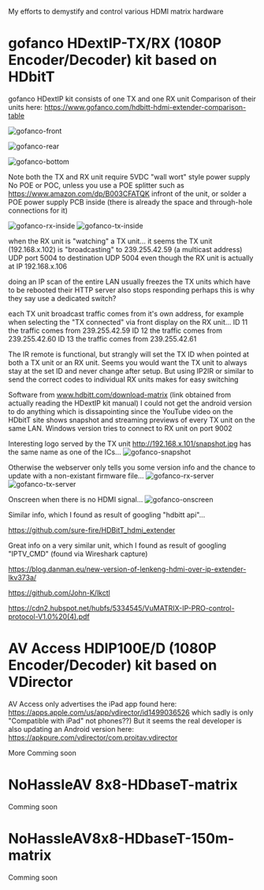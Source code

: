 
My efforts to demystify and control various HDMI matrix hardware


# gofanco HDextIP-TX/RX (1080P Encoder/Decoder) kit based on HDbitT

gofanco HDextIP kit consists of one TX and one RX unit
Comparison of their units here: https://www.gofanco.com/hdbitt-hdmi-extender-comparison-table

![gofanco-front](gofanco-hdextip/gofanco-front.jpg?raw=true "gofanco-front")

![gofanco-rear](gofanco-hdextip/gofanco-rear.jpg?raw=true "gofanco-rear")

![gofanco-bottom](gofanco-hdextip/gofanco-bottom.jpg?raw=true "gofanco-bottom")

Note both the TX and RX unit require 5VDC "wall wort" style power supply
No POE or POC, unless you use a POE splitter such as https://www.amazon.com/dp/B003CFATQK infront of the unit, or solder a POE power supply PCB inside (there is already the space and through-hole connections for it)

![gofanco-rx-inside](gofanco-hdextip/gofanco-rx-inside.jpg?raw=true "gofanco-rx-inside")
![gofanco-tx-inside](gofanco-hdextip/gofanco-tx-inside.png?raw=true "gofanco-tx-inside")

when the RX unit is "watching" a TX unit...
it seems the TX unit (192.168.x.102) is "broadcasting" to 239.255.42.59 (a multicast address)
UDP port 5004 to destination UDP 5004
even though the RX unit is actually at IP 192.168.x.106

doing an IP scan of the entire LAN usually freezes the TX units which have to be rebooted
their HTTP server also stops responding
perhaps this is why they say use a dedicated switch?

each TX unit broadcast traffic comes from it's own address,
for example when selecting the "TX connected" via front display on the RX unit...
ID 11 the traffic comes from 239.255.42.59
ID 12 the traffic comes from 239.255.42.60
ID 13 the traffic comes from 239.255.42.61

The IR remote is functional, but strangly will set the TX ID when pointed at both a TX unit or an RX unit.
Seems you would want the TX unit to always stay at the set ID and never change after setup.
But using IP2IR or similar to send the correct codes to individual RX units makes for easy switching

Software from www.hdbitt.com/download-matrix (link obtained from actually reading the HDextIP kit manual)
I could not get the android version to do anything which is dissapointing since the YouTube video on the HDbitT site shows snapshot and streaming previews of every TX unit on the same LAN.
Windows version tries to connect to RX unit on port 9002

Interesting logo served by the TX unit http://192.168.x.101/snapshot.jpg has the same name as one of the ICs...
![gofanco-snapshot](gofanco-hdextip/gofanco-snapshot.jpg?raw=true "gofanco-snapshot")

Otherwise the webserver only tells you some version info and the chance to update with a non-existant firmware file...
![gofanco-rx-server](gofanco-hdextip/gofanco-rx-server.png?raw=true "gofanco-rx-server")
![gofanco-tx-server](gofanco-hdextip/gofanco-tx-server.png?raw=true "gofanco-tx-server")

Onscreen when there is no HDMI signal...
![gofanco-onscreen](gofanco-hdextip/gofanco-onscreen.jpg?raw=true "gofanco-onscreen")

Similar info, which I found as result of googling "hdbitt api"...

https://github.com/sure-fire/HDBitT_hdmi_extender

Great info on a very similar unit, which I found as result of googling "IPTV_CMD" (found via Wireshark capture)

https://blog.danman.eu/new-version-of-lenkeng-hdmi-over-ip-extender-lkv373a/

https://github.com/John-K/lkctl

https://cdn2.hubspot.net/hubfs/5334545/VuMATRIX-IP-PRO-control-protocol-V1.0%20(4).pdf


# AV Access HDIP100E/D (1080P Encoder/Decoder) kit based on VDirector

AV Access only advertises the iPad app found here: https://apps.apple.com/us/app/vdirector/id1499036526 which sadly is only "Compatible with iPad" not phones??)
But it seems the real developer is also updating an Android version here: https://apkpure.com/vdirector/com.proitav.vdirector

More Comming soon


# NoHassleAV 8x8-HDbaseT-matrix

Comming soon


# NoHassleAV8x8-HDbaseT-150m-matrix

Comming soon
